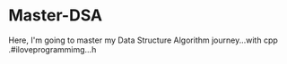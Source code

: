 # Master-DSA
Here, I'm going to master my Data Structure Algorithm journey...with cpp
.#iloveprogrammimg...h